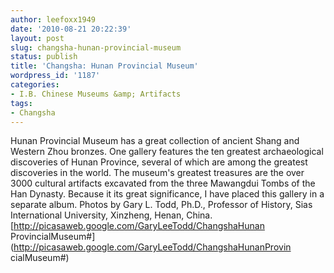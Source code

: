 ```yaml
---
author: leefoxx1949
date: '2010-08-21 20:22:39'
layout: post
slug: changsha-hunan-provincial-museum
status: publish
title: 'Changsha: Hunan Provincial Museum'
wordpress_id: '1187'
categories:
- I.B. Chinese Museums &amp; Artifacts
tags:
- Changsha
---
```


Hunan Provincial Museum has a great collection of ancient Shang and Western
Zhou bronzes. One gallery features the ten greatest archaeological discoveries
of Hunan Province, several of which are among the greatest discoveries in the
world. The museum's greatest treasures are the over 3000 cultural artifacts
excavated from the three Mawangdui Tombs of the Han Dynasty. Because it its
great significance, I have placed this gallery in a separate album. Photos by
Gary L. Todd, Ph.D., Professor of History, Sias International University,
Xinzheng, Henan, China. [http://picasaweb.google.com/GaryLeeTodd/ChangshaHunan
ProvincialMuseum#](http://picasaweb.google.com/GaryLeeTodd/ChangshaHunanProvin
cialMuseum#)


